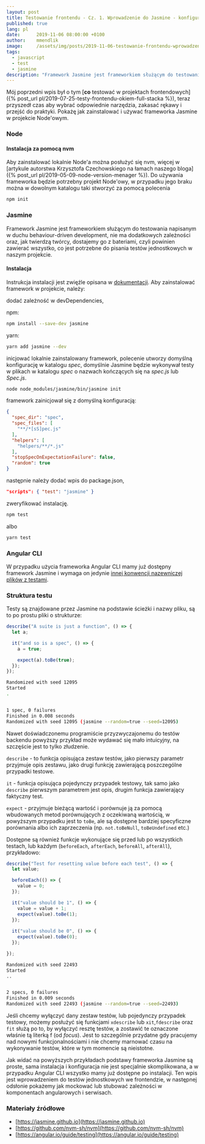 ```yaml
---
layout: post
title: Testowanie frontendu - Cz. 1. Wprowadzenie do Jasmine - konfiguracja i przykładowe testy
published: true
lang: pl
date:      2019-11-06 08:00:00 +0100
author:    mmendlik
image:     /assets/img/posts/2019-11-06-testowanie-frontendu-wprowadzenie-do-jasmine/frontend-testing.webp
tags:
  - javascript
  - test
  - jasmine
description: "Framework Jasmine jest frameworkiem służącym do testowania napisanym w duchu behaviour-driven development, nie ma dodatkowych zależności oraz, jak twierdzą twórcy, dostajemy go z bateriami, czyli powinien zawierać wszystko, co jest potrzebne do pisania testów jednostkowych w naszym projekcie."
---
```


Mój poprzedni wpis był o tym [**co** testować w projektach frontendowych]({% post_url pl/2019-07-25-testy-frontendu-okiem-full-stacka %}), teraz przyszedł czas aby wybrać odpowiednie narzędzia, zakasać rękawy i przejść do praktyki. Pokażę jak zainstalować i używać frameworka Jasmine w projekcie Node'owym.

### Node
#### Instalacja za pomocą nvm
Aby zainstalować lokalnie Node'a można posłużyć się nvm, więcej w [artykule autorstwa Krzysztofa Czechowskiego na łamach naszego bloga]({% post_url pl/2019-05-09-node-version-menager %}).
Do używania frameworka będzie potrzebny projekt Node'owy, w przypadku jego braku można w dowolnym katalogu taki stworzyć za pomocą polecenia
```bash
npm init
```

### Jasmine
Framework
Jasmine jest frameworkiem służącym do testowania napisanym w duchu behaviour-driven development, nie ma dodatkowych zależności oraz, jak twierdzą twórcy, dostajemy go z bateriami, czyli powinien zawierać wszystko, co jest potrzebne do pisania testów jednostkowych w naszym projekcie.

#### Instalacja
Instrukcja instalacji jest zwięźle opisana w [dokumentacji](https://jasmine.github.io/setup/nodejs.html). Aby zainstalować framework w projekcie, należy:

dodać zależność w devDependencies,

npm:
```bash
npm install --save-dev jasmine
````

yarn:
```bash
yarn add jasmine --dev
```

inicjować lokalnie zainstalowany framework, polecenie utworzy domyślną konfigurację w katalogu *spec*, domyślnie Jasmine będzie wykonywał testy w plikach w katalogu *spec* o nazwach kończących się na *spec.js* lub *Spec.js*.


```bash
node node_modules/jasmine/bin/jasmine init
```

framework zainicjował się z domyślną konfiguracją:
```json
{
  "spec_dir": "spec",
  "spec_files": [
    "**/*[sS]pec.js"
  ],
  "helpers": [
    "helpers/**/*.js"
  ],
  "stopSpecOnExpectationFailure": false,
  "random": true
}

```

następnie należy dodać wpis do package.json,
```json
"scripts": { "test": "jasmine" }
```

zweryfikować instalację.
```bash
npm test
```
albo
```bash
yarn test
```

### Angular CLI
W przypadku użycia frameworka Angular CLI mamy już dostępny framework Jasmine i wymaga on jedynie [innej konwencji nazewniczej plików z testami](https://angular.io/guide/testing#test-file-name-and-location).

### Struktura testu

Testy są znajdowane przez Jasmine na podstawie ścieżki i nazwy pliku, są to po prostu pliki o strukturze: 

```javascript
describe("A suite is just a function", () => {
  let a;

  it("and so is a spec", () => {
    a = true;

    expect(a).toBe(true);
  });
});
```

```bash
Randomized with seed 12095
Started
.


1 spec, 0 failures
Finished in 0.008 seconds
Randomized with seed 12095 (jasmine --random=true --seed=12095)

```

Nawet doświadczonemu programiście przyzwyczajonemu do testów backendu powyższy przykład może wydawać się mało intuicyjny, na szczęście jest to tylko złudzenie.

`describe` - to funkcja opisująca zestaw testów, jako pierwszy parametr przyjmuje opis zestawu, jako drugi funkcję zawierającą poszczególne przypadki testowe.

`it` - funkcja opisująca pojedynczy przypadek testowy, tak samo jako `describe` pierwszym parametrem jest opis, drugim funkcja zawierający faktyczny test.

`expect` - przyjmuje bieżącą wartość i porównuje ją za pomocą wbudowanych metod porównujących z oczekiwaną wartością, w powyższym przypadku jest to `toBe`, ale są dostępne bardziej specyficzne porównania albo ich zaprzeczenia (np. `not.toBeNull`, `toBeUndefined` etc.)

Dostępne są również funkcje wykonujące się przed lub po wszystkich testach, lub każdym (`beforeEach`, `afterEach`, `beforeAll`, `afterAll`), przykładowo:

```javascript
describe("Test for resetting value before each test", () => {
  let value;

  beforeEach(() => {
    value = 0;
  });

  it("value should be 1", () => {
    value = value + 1;
    expect(value).toBe(1);
  });
  
  it("value should be 0", () => {
    expect(value).toBe(0);
  });

});
```

```bash
Randomized with seed 22493
Started
..


2 specs, 0 failures
Finished in 0.009 seconds
Randomized with seed 22493 (jasmine --random=true --seed=22493)
```

Jeśli chcemy wyłączyć dany zestaw testów, lub pojedynczy przypadek testowy, możemy posłużyć się funkcjami `xdescribe` lub `xit`,`fdescribe` oraz `fit` służą po to, by wyłączyć resztę testów, a zostawić te oznaczone właśnie tą literką f (od *focus*). Jest to szczególnie przydatne gdy pracujemy nad nowymi funkcjonalnościami i nie chcemy marnować czasu na wykonywanie testów, które w tym momencie są nieistotne.

Jak widać na powyższych przykładach podstawy frameworka Jasmine są proste, sama instalacja i konfiguracja nie jest specjalnie skomplikowana, a w przypadku Angular CLI wszystko mamy już dostępne po instalacji. Ten wpis jest wprowadzeniem do testów jednostkowych we frontendzie, w następnej odsłonie pokażemy jak mockować lub stubować zależności w komponentach angularowych i serwisach.

### Materiały źródłowe 
* [https://jasmine.github.io](https://jasmine.github.io)
* [https://github.com/nvm-sh/nvm](https://github.com/nvm-sh/nvm)
* [https://angular.io/guide/testing](https://angular.io/guide/testing)

